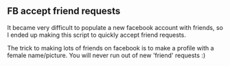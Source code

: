 ## FB accept friend requests

It became very difficult to populate a new facebook account with friends, so I ended up making this script to quickly accept friend requests.

The trick to making lots of friends on facebook is to make a profile with a female name/picture. You will never run out of new 'friend' requests :)